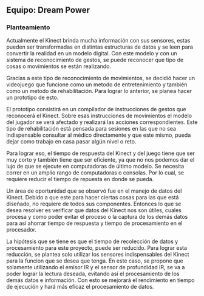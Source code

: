 #

## Equipo: Dream Power

### Planteamiento

Actualmente el Kinect brinda mucha información con sus sensores, estas pueden ser transformadas en distintas estructuras de datos y se leen para convertir la realidad en un modelo digital. Con este modelo y con un sistema de reconocimiento de gestos, se puede reconocer que tipo de cosas o movimientos se están realizando.

Gracias a este tipo de reconocimiento de movimientos, se decidió hacer un videojuego que funcione como un metodo de entretenimiento y también como un metodo de rehabilitación. Para lograr lo anterior, se planea hacer un prototipo de esto.

El prototipo consistirá en un compilador de instrucciones de gestos que reconocerá el Kinect. Sobre esas instrucciones de movimientos el modelo del jugador se verá afectado y realizará las acciones correspondientes. Este tipo de rehabilitación está pensada para sesiones en las que no sea indispensable consultar al médico directamente y que este mismo, pueda dejar como trabajo en casa pasar algún nivel o reto.

Para lograr eso, el tiempo de respuesta del Kinect y del juego tiene que ser muy corto y también tiene que ser eficiente, ya que no nos podemos dar el lujo de que se ejecute en computadoras de último modelo. Se necesita correr en un amplio rango de computadoras o consolas. Por lo cual, se requiere reducir el tiempo de repuesta en donde se pueda.

Un área de oportunidad que se observó fue en el manejo de datos del Kinect. Debido a que este para hacer ciertas cosas para las que está diseñado, no requiere de todos sus componentes. Entonces lo que se desea resolver es verificar que datos del Kinect nos son útiles, cuales procesa y como poder evitar el proceso o la captura de los demás datos para así ahorrar tiempo de respuesta y tiempo de procesamiento en el procesador.

La hipótesis que se tiene es que el tiempo de recolección de datos y procesamiento para este proyecto, puede ser reducido. Para lograr esta reducción, se plantea solo utilizar los sensores indispensables del Kinect para la funcion que se desea que tenga. En este caso, se propone que solamente utilizando el emisor IR y el sensor de profundidad IR, se va a poder lograr la lectura deseada, evitando así el procesamiento de los demás datos e información. Con esto se mejorará el rendimiento en tiempo de ejecución y hará más eficaz el procesamiento de datos.
